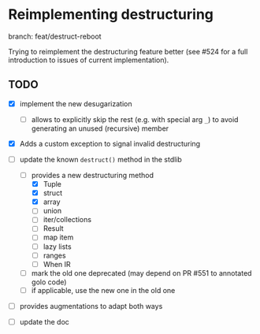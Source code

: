 # Reimplementing destructuring

branch: feat/destruct-reboot

Trying to reimplement the destructuring feature better (see #524 for a full introduction to issues of current implementation).

## TODO

- [x] implement the new desugarization
  - [ ] allows to explicitly skip the rest (e.g. with special arg `_`) to avoid generating an unused (recursive) member
- [x] Adds a custom exception to signal invalid destructuring
- [ ] update the known `destruct()` method in the stdlib
  - [ ] provides a new destructuring method
    - [x] Tuple
    - [x] struct
    - [x] array
    - [ ] union
    - [ ] iter/collections
    - [ ] Result
    - [ ] map item
    - [ ] lazy lists
    - [ ] ranges
    - [ ] When IR
  - [ ] mark the old one deprecated (may depend on PR #551 to annotated golo code)
  - [ ] if applicable, use the new one in the old one
- [ ] provides augmentations to adapt both ways
- [ ] update the doc

